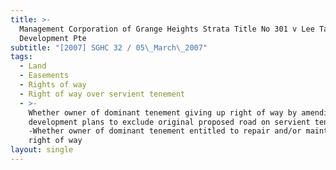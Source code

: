 ```yaml
---
title: >-
  Management Corporation of Grange Heights Strata Title No 301 v Lee Tat
  Development Pte
subtitle: "[2007] SGHC 32 / 05\_March\_2007"
tags:
  - Land
  - Easements
  - Rights of way
  - Right of way over servient tenement
  - >-
    Whether owner of dominant tenement giving up right of way by amending
    development plans to exclude original proposed road on servient tenement
    -Whether owner of dominant tenement entitled to repair and/or maintain such
    right of way
layout: single
---
```


